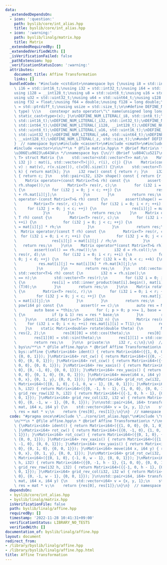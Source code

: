 ```yaml
---
data:
  _extendedDependsOn:
  - icon: ':question:'
    path: byslib/core/int_alias.hpp
    title: byslib/core/int_alias.hpp
  - icon: ':warning:'
    path: byslib/linalg/matrix.hpp
    title: Matrix
  _extendedRequiredBy: []
  _extendedVerifiedWith: []
  _isVerificationFailed: false
  _pathExtension: hpp
  _verificationStatusIcon: ':warning:'
  attributes:
    document_title: Affine Transformation
    links: []
  bundledCode: "#include <cstdint>\nnamespace bys {\nusing i8 = std::int8_t;\nusing\
    \ i16 = std::int16_t;\nusing i32 = std::int32_t;\nusing i64 = std::int64_t;\n\
    using i128 = __int128_t;\nusing u8 = std::uint8_t;\nusing u16 = std::uint16_t;\n\
    using u32 = std::uint32_t;\nusing u64 = std::uint64_t;\nusing u128 = __uint128_t;\n\
    using f32 = float;\nusing f64 = double;\nusing f128 = long double;\n\nusing isize\
    \ = std::ptrdiff_t;\nusing usize = std::size_t;\n\n#define DEFINE_NUM_LITERAL(name,\
    \ type) \\\n    constexpr auto operator\"\" name(unsigned long long x) { return\
    \ static_cast<type>(x); }\n\nDEFINE_NUM_LITERAL(_i8, std::int8_t);\nDEFINE_NUM_LITERAL(_i16,\
    \ std::int16_t);\nDEFINE_NUM_LITERAL(_i32, std::int32_t);\nDEFINE_NUM_LITERAL(_i64,\
    \ std::int64_t);\nDEFINE_NUM_LITERAL(_i128, __int128_t);\nDEFINE_NUM_LITERAL(_u8,\
    \ std::uint8_t);\nDEFINE_NUM_LITERAL(_u16, std::uint16_t);\nDEFINE_NUM_LITERAL(_u32,\
    \ std::uint32_t);\nDEFINE_NUM_LITERAL(_u64, std::uint64_t);\nDEFINE_NUM_LITERAL(_u128,\
    \ __uint128_t);\nDEFINE_NUM_LITERAL(_z, std::size_t);\n#undef DEFINE_NUM_LITERAL\n\
    }  // namespace bys\n#include <cassert>\n#include <cmath>\n#include <numeric>\n\
    #include <vector>\n\n/**\n * @file matrix.hpp\n * @brief Matrix\n * @todo geo\u3068\
    \u306E\u9023\u643A\n */\nnamespace bys {\n//! @brief \u884C\u5217\ntemplate <class\
    \ T> struct Matrix {\n    std::vector<std::vector<T>> mat;\n    Matrix(i32 i,\
    \ i32 j) : mat(i, std::vector<T>(j)), r(i), c(j) {}\n    Matrix(const std::vector<std::vector<T>>&\
    \ v) : mat(v), r(v.size()), c(v[0].size()) {}\n\n    std::vector<T>& operator[](i32\
    \ k) { return mat[k]; }\n    i32 row() const { return r; }\n    i32 col() const\
    \ { return c; }\n    std::pair<i32, i32> shape() const { return {r, c}; }\n\n\
    \    Matrix operator+(const Matrix<T>& rh) const {\n        assert(shape() ==\
    \ rh.shape());\n        Matrix<T> res(r, c);\n        for (i32 i = 0; i < r; ++i)\
    \ {\n            for (i32 j = 0; j < c; ++j) {\n                res[i][j] = mat[i][j]\
    \ + rh.mat[i][j];\n            }\n        }\n        return res;\n    }\n    Matrix\
    \ operator-(const Matrix<T>& rh) const {\n        assert(shape() == rh.shape());\n\
    \        Matrix<T> res(r, c);\n        for (i32 i = 0; i < r; ++i) {\n       \
    \     for (i32 j = 0; j < c; ++j) {\n                res[i][j] = mat[i][j] - rh.mat[i][j];\n\
    \            }\n        }\n        return res;\n    }\n    Matrix operator*(const\
    \ T rh) const {\n        Matrix<T> res(r, c);\n        for (i32 i = 0; i < r;\
    \ ++i) {\n            for (i32 j = 0; j < c; ++j) {\n                res[i][j]\
    \ = mat[i][j] * rh;\n            }\n        }\n        return res;\n    }\n  \
    \  Matrix operator/(const T rh) const {\n        Matrix<T> res(r, c);\n      \
    \  for (i32 i = 0; i < r; ++i) {\n            for (i32 j = 0; j < c; ++j) {\n\
    \                res[i][j] = mat[i][j] / rh;\n            }\n        }\n     \
    \   return res;\n    }\n\n    Matrix operator*(const Matrix<T>& rh) const {\n\
    \        assert(col() == rh.row());\n        i32 d = rh.col();\n        Matrix<T>\
    \ res(r, d);\n        for (i32 i = 0; i < r; ++i) {\n            for (i32 j =\
    \ 0; j < d; ++j) {\n                for (i32 k = 0; k < c; ++k) {\n          \
    \          res.mat[i][j] += mat[i][k] * rh.mat[k][j];\n                }\n   \
    \         }\n        }\n        return res;\n    }\n    std::vector<T> operator*(const\
    \ std::vector<T>& rh) const {\n        i32 n = rh.size();\n        assert(col()\
    \ == n);\n        std::vector<T> res(r);\n        for (i32 i = 0; i < r; ++i)\
    \ {\n            res[i] = std::inner_product(mat[i].begin(), mat[i].end(), rh.begin(),\
    \ (T)0);\n        }\n        return res;\n    }\n\n    Matrix rotate90() const\
    \ {\n        Matrix<T> res(c, r);\n        for (i32 i = 0; i < r; ++i) {\n   \
    \         for (i32 j = 0; j < c; ++j) {\n                res.mat[j][r - i - 1]\
    \ = mat[i][j];\n            }\n        }\n        return res;\n    }\n\n    auto\
    \ pow(i64 p) const {\n        assert(r == c);\n        auto res = Matrix<T>::ident(r);\n\
    \        auto base = *this;\n        for (; p > 0; p >>= 1, base = base * base)\
    \ {\n            if (p & 1) res = res * base;\n        }\n        return res;\n\
    \    }\n\n    static Matrix<T> ident(i32 n) {\n        Matrix res(n, n);\n   \
    \     for (i32 i = 0; i < n; ++i) res.mat[i][i] = T(1);\n        return res;\n\
    \    }\n    static Matrix<double> rotate(double theta) {\n        Matrix<double>\
    \ res(2, 2);\n        res[0][0] = std::cos(theta);\n        res[0][1] = -std::sin(theta);\n\
    \        res[1][0] = std::sin(theta);\n        res[1][1] = std::cos(theta);\n\
    \        return res;\n    }\n\n  private:\n    i32 r, c;\n};\n}  // namespace\
    \ bys\n/**\n * @file affine.hpp\n * @brief Affine Transformation\n */\nnamespace\
    \ bys::affine {\nMatrix<i64> ident() { return Matrix<i64>({{1, 0, 0}, {0, 1, 0},\
    \ {0, 0, 1}}); }\nMatrix<i64> rot_cw() { return Matrix<i64>({{0, -1, 0}, {1, 0,\
    \ 0}, {0, 0, 1}}); }\nMatrix<i64> rot_ccw() { return Matrix<i64>({{0, 1, 0}, {-1,\
    \ 0, 0}, {0, 0, 1}}); }\nMatrix<i64> rev_xaxis() { return Matrix<i64>({{1, 0,\
    \ 0}, {0, -1, 0}, {0, 0, 1}}); }\nMatrix<i64> rev_yaxis() { return Matrix<i64>({{-1,\
    \ 0, 0}, {0, 1, 0}, {0, 0, 1}}); }\nMatrix<i64> move(i64 x, i64 y) { return Matrix<i64>({{1,\
    \ 0, x}, {0, 1, y}, {0, 0, 1}}); }\n\nMatrix<i64> grid_rot_cw(i32, i32 w) { return\
    \ Matrix<i64>({{0, 1, 0}, {-1, 0, w - 1}, {0, 0, 1}}); }\nMatrix<i64> grid_rot_ccw(i32\
    \ h, i32) { return Matrix<i64>({{0, -1, h - 1}, {1, 0, 0}, {0, 0, 1}}); }\nMatrix<i64>\
    \ grid_rev_row(i32 h, i32) { return Matrix<i64>({{-1, 0, h - 1}, {0, 1, 0}, {0,\
    \ 0, 1}}); }\nMatrix<i64> grid_rev_col(i32, i32 w) { return Matrix<i64>({{1, 0,\
    \ 0}, {0, -1, w - 1}, {0, 0, 1}}); }\n\nstd::pair<i64, i64> transform(const Matrix<i64>&\
    \ mat, i64 x, i64 y) {\n    std::vector<i64> v = {x, y, 1};\n    std::vector<i64>\
    \ res = mat * v;\n    return {res[0], res[1]};\n}\n}  // namespace bys::affine\n"
  code: "#pragma once\n#include \"../core/int_alias.hpp\"\n#include \"matrix.hpp\"\
    \n/**\n * @file affine.hpp\n * @brief Affine Transformation\n */\nnamespace bys::affine\
    \ {\nMatrix<i64> ident() { return Matrix<i64>({{1, 0, 0}, {0, 1, 0}, {0, 0, 1}});\
    \ }\nMatrix<i64> rot_cw() { return Matrix<i64>({{0, -1, 0}, {1, 0, 0}, {0, 0,\
    \ 1}}); }\nMatrix<i64> rot_ccw() { return Matrix<i64>({{0, 1, 0}, {-1, 0, 0},\
    \ {0, 0, 1}}); }\nMatrix<i64> rev_xaxis() { return Matrix<i64>({{1, 0, 0}, {0,\
    \ -1, 0}, {0, 0, 1}}); }\nMatrix<i64> rev_yaxis() { return Matrix<i64>({{-1, 0,\
    \ 0}, {0, 1, 0}, {0, 0, 1}}); }\nMatrix<i64> move(i64 x, i64 y) { return Matrix<i64>({{1,\
    \ 0, x}, {0, 1, y}, {0, 0, 1}}); }\n\nMatrix<i64> grid_rot_cw(i32, i32 w) { return\
    \ Matrix<i64>({{0, 1, 0}, {-1, 0, w - 1}, {0, 0, 1}}); }\nMatrix<i64> grid_rot_ccw(i32\
    \ h, i32) { return Matrix<i64>({{0, -1, h - 1}, {1, 0, 0}, {0, 0, 1}}); }\nMatrix<i64>\
    \ grid_rev_row(i32 h, i32) { return Matrix<i64>({{-1, 0, h - 1}, {0, 1, 0}, {0,\
    \ 0, 1}}); }\nMatrix<i64> grid_rev_col(i32, i32 w) { return Matrix<i64>({{1, 0,\
    \ 0}, {0, -1, w - 1}, {0, 0, 1}}); }\n\nstd::pair<i64, i64> transform(const Matrix<i64>&\
    \ mat, i64 x, i64 y) {\n    std::vector<i64> v = {x, y, 1};\n    std::vector<i64>\
    \ res = mat * v;\n    return {res[0], res[1]};\n}\n}  // namespace bys::affine\n"
  dependsOn:
  - byslib/core/int_alias.hpp
  - byslib/linalg/matrix.hpp
  isVerificationFile: false
  path: byslib/linalg/affine.hpp
  requiredBy: []
  timestamp: '2022-11-28 10:41:31+09:00'
  verificationStatus: LIBRARY_NO_TESTS
  verifiedWith: []
documentation_of: byslib/linalg/affine.hpp
layout: document
redirect_from:
- /library/byslib/linalg/affine.hpp
- /library/byslib/linalg/affine.hpp.html
title: Affine Transformation
---
```

